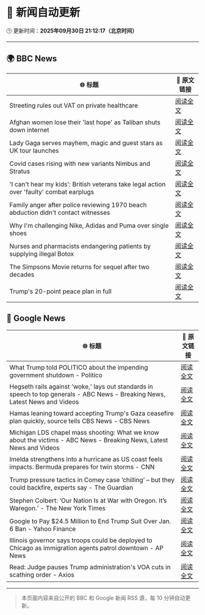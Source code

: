 # 🧠 新闻自动更新

🕒 更新时间：**2025年09月30日 21:12:17（北京时间）**

---

## 🌍 BBC News

| 🌐 标题 | 🔗 原文链接 |
|--------|-------------|
| Streeting rules out VAT on private healthcare | [阅读全文](https://www.bbc.com/news/articles/c0knr2dmn4mo?at_medium=RSS&at_campaign=rss) |
| Afghan women lose their 'last hope' as Taliban shuts down internet | [阅读全文](https://www.bbc.com/news/articles/c98dmq03n92o?at_medium=RSS&at_campaign=rss) |
| Lady Gaga serves mayhem, magic and guest stars as UK tour launches | [阅读全文](https://www.bbc.com/news/articles/cn829pjr2mpo?at_medium=RSS&at_campaign=rss) |
| Covid cases rising with new variants Nimbus and Stratus | [阅读全文](https://www.bbc.com/news/articles/c3rv3y9jnryo?at_medium=RSS&at_campaign=rss) |
| 'I can't hear my kids': British veterans take legal action over 'faulty' combat earplugs | [阅读全文](https://www.bbc.com/news/articles/ce84e4egp38o?at_medium=RSS&at_campaign=rss) |
| Family anger after police reviewing 1970 beach abduction didn't contact witnesses | [阅读全文](https://www.bbc.com/news/articles/c1ed4g1q52no?at_medium=RSS&at_campaign=rss) |
| Why I'm challenging Nike, Adidas and Puma over single shoes | [阅读全文](https://www.bbc.com/news/articles/cewnje717rqo?at_medium=RSS&at_campaign=rss) |
| Nurses and pharmacists endangering patients by supplying illegal Botox | [阅读全文](https://www.bbc.com/news/articles/cn82z3grpd3o?at_medium=RSS&at_campaign=rss) |
| The Simpsons Movie returns for sequel after two decades | [阅读全文](https://www.bbc.com/news/articles/cx2x4dp5xxvo?at_medium=RSS&at_campaign=rss) |
| Trump's 20-point peace plan in full | [阅读全文](https://www.bbc.com/news/articles/c70155nked7o?at_medium=RSS&at_campaign=rss) |

## 📰 Google News

| 🌐 标题 | 🔗 原文链接 |
|--------|-------------|
| What Trump told POLITICO about the impending government shutdown - Politico | [阅读全文](https://news.google.com/rss/articles/CBMitAFBVV95cUxOX2VWRVpTNGJxNUlzNWc2Z3g1amxfQS1aRnNRb2V6UERvQTV3b285RlMwQmNuVzB4QloxQ1RsVFJjTDk2blBpYk9ERE51ZXBMN0xFNTlyUE1LTHBXSnNpUm1kOU14ZkRDaVM2LU9qcnlQYTVqYWJEcnU1NjA2akxkUXY1YWQ0RWxKeG1KaWxuYzRER1Q1YjA4SER4RlFJS3plUWtBbVcxV1h2S1JQVjVfTXBaU3c?oc=5) |
| Hegseth rails against 'woke,' lays out standards in speech to top generals - ABC News - Breaking News, Latest News and Videos | [阅读全文](https://news.google.com/rss/articles/CBMingFBVV95cUxObmJJUFhWTGIyUGVoMnM5QkpBY0NVNUllOGg0cVlydTZfcXVlUEhHeUZaTVBxclJVS19pd21rTDlnSHFFRnlkVzI2RDBaTVMzTmdJY3FSd3laN2hCdkIzSUVUMnY4akZJcWVUWVd4Q0JLUi13eGlKWTJnNVVLZDZVeE15LWFCZTIwTnFWOWpTMGFBcHJ5bWIzZll6R0V0d9IBowFBVV95cUxQdHVjVUpSamVKblljdGNrOUJ2WEpldG1tYzBJVmpiV3o2bUxuUVREdG5GV2NpbmVOSGhocUpHM3NhZ3pCYXBCeUlXaDBXZFNQN3dxbVQ4cDk3czhMMDBzRVM5MjNac1liQlNpbm93NjNZVVBEMG56TDFiTTYwOHRkcXRNYXFyUDVrRXBlWlBxbklkbDJhemhCNVBCSnAyWmJ2MVhF?oc=5) |
| Hamas leaning toward accepting Trump's Gaza ceasefire plan quickly, source tells CBS News - CBS News | [阅读全文](https://news.google.com/rss/articles/CBMimwFBVV95cUxNc0tTU2NDTjRJZ01GcEQ0Tm9YaWV4MnlKa3lUQnhueEVLSlk3SkxoVzlaVmhoSmZIMHBKaUVEdE5VYlVzejFvNnM3eF9ueHktTDVvV1VHNi1wWnA5MEdMVS1IMmdxZDhBZzRuMVVrb3Q0VTlTVFFweFJEaWd3SEtlSll4VHlBMHJxcjFnRUw4ZkI4SllvMlVMU3c2Z9IBoAFBVV95cUxNZzVxbjNBX3V4dHRvRU50VU14YTBHb3Y0S20tQ3gzY3RnUFIyQUVVd2hYY1BOaHhvaFl5LXJsc3RmdTA5RzcyMVF3LWppY1NBbmpLbUNrd0dESWdIYzdYOVExVThNbHJrX2F3bGg5STV2SUx6aUZIUDR1NVM5b0JORG9Na2V0ZFV5N1IzbnZYVG1NWHJQX0Jfb1lTX0FzQ2xJ?oc=5) |
| Michigan LDS chapel mass shooting: What we know about the victims - ABC News - Breaking News, Latest News and Videos | [阅读全文](https://news.google.com/rss/articles/CBMijwFBVV95cUxQZ1lqSVhIS2JkWnVJTk82QWpRMEVDdWpXaHF6VEFvVjNiZWtDWFlRR3VIR1NsUkFpUnRWaUUzRGM0N2ZxTEx2aG14dDJQVno3Uk9jT3dVT3RXQks3NGpaTXRvTnR6LXczenhHaHdfa0JJaGVScktDUHRNM0JMUUpaTHdzSWFZNWdhWDZhbDdiMNIBlAFBVV95cUxQdzN5WENaeXZuY1RnZ1J6VFlxVDdfWGpJTnltcEZxY0FoREgteXVlZV9HckJEWUZua213RzFDZ0J6dGNoU2szTk83TkpSd0kwN1gtXzJqNFY5LUl1QlZ6VC1qeUUtZzY2ZlZ1S2dpTEktS083N0JFNzlxZ081RnA0cTRFTkoxdVdnY2RYeU5rN2JNbEJB?oc=5) |
| Imelda strengthens into a hurricane as US coast feels impacts. Bermuda prepares for twin storms - CNN | [阅读全文](https://news.google.com/rss/articles/CBMingFBVV95cUxQYWV0RGJXNkpoOGNsQ0pyVHg5WVBsVzdBbnpkRFhCdGZJenh1M1E2LTlmRnFseENmTHRBUkpYZjh5Sm1FV044LU9Za19sYjE4TWpOOVRtaFZYY0J1ckFVdl9DaHptald6Z1J6YXR2bzRqbThvSDJuOVRKbkFJdkRySEVTS2w4UHpScThXSE9aMURlVzA0a3ptMTRhbndmQQ?oc=5) |
| Trump pressure tactics in Comey case ‘chilling’ – but they could backfire, experts say - The Guardian | [阅读全文](https://news.google.com/rss/articles/CBMilAFBVV95cUxNbF9qbENHZlpKT1AteGNaMEFwblFlNk8wZG8zeW13Ny1KRGM2UnE3Zk1vOXZTV1J2T3B6UnhYSi1tMlplSklBaEliV0ZJM1hrNGUyY3VDSUx4cjFZQ1RORml5MmdiVkswQ2xPNVEyZFZMT2cxNjVxbTY4cl81MDZFenVPbW9aUDNRamI0dlVNaHBJZ2ZE?oc=5) |
| Stephen Colbert: ‘Our Nation Is at War with Oregon. It’s Waregon.’ - The New York Times | [阅读全文](https://news.google.com/rss/articles/CBMiigFBVV95cUxNRVNBNDhVNTVWWHV5R0MwQzNUYUZhRTJlS29hbXFCWlROQUl3NEY5a0d1VjhENmJoazE4QW1FMXBUR0hsdi1KNl9PZWU0VjBwTnIwQktzbXVGVDM1YUtnWFJOREtVYkUyOFFkd1pYSk9SSGYyd1BaTWZkeDdvekhMMm1zZ2ZXQVplSlE?oc=5) |
| Google to Pay $24.5 Million to End Trump Suit Over Jan. 6 Ban - Yahoo Finance | [阅读全文](https://news.google.com/rss/articles/CBMieEFVX3lxTE9STFFNTUtfbE5DSlR4b3ExWTdxUTYzbjBCbnloa01MRmdOSkJ0U0pkUF9hX21Dbkpwb0paTExHSUg0UERtM1lWNDdIdWJHZWdfekNwMWZuS0FLNWZ1ZlpmVnhwaG9wa005LVVUejA3Y210U2hWQ2N5RA?oc=5) |
| Illinois governor says troops could be deployed to Chicago as immigration agents patrol downtown - AP News | [阅读全文](https://news.google.com/rss/articles/CBMirwFBVV95cUxNc0NnQ3VLY04tbzViYnU5dVdmRXVqVmo0VXFLcHk0R3EwS2tFeWF6SzFNdDdkTC1yMnE0WHdlbUQyRjFPSDhSSkJKYVp1enFjTzd0OXZndlJmbHNfVGY5WTJoWUp1aUNhcjVsSEE1aFZBbnpLcXRacTNxaTFhcUZyN004UDBZSkdSR1djdTFIejhuNm1CTzhDS29xdEdhOE4zN25mOWM2Zmk0TWdibXd3?oc=5) |
| Read: Judge pauses Trump administration's VOA cuts in scathing order - Axios | [阅读全文](https://news.google.com/rss/articles/CBMiigFBVV95cUxNdV9zX0ptb3plcG5yUVBoR2F6VzNUZjdJVXI5dEcwVTVlb3c2bEcyTy1XRFFVdmZWRF8xX0tGcURCeVpTTTA3blVQSjlGQU9TcGxSckxWdFZuczRFYlNOa3RTLVF1SUk0eGp0MVdsbnNLcmgtQ2w2NXNmQ09TU0xSLXRFejJKTkg3SGc?oc=5) |

---
> 本页面内容来自公开的 BBC 和 Google 新闻 RSS 源，每 10 分钟自动更新。
